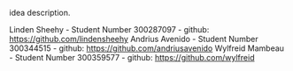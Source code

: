 idea description.

Linden Sheehy - Student Number 300287097 - github: https://github.com/lindensheehy
Andrius Avenido - Student Number 300344515 - github: https://github.com/andriusavenido
Wylfreid Mambeau - Student Number 300359577 - github: https://github.com/wylfreid
